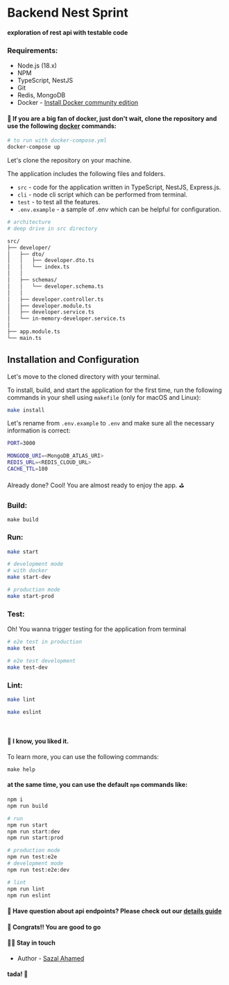 # Backend Nest Sprint
#### exploration of rest api with testable code


### Requirements:

* Node.js (18.x)
* NPM
* TypeScript, NestJS
* Git
* Redis, MongoDB
* Docker - [Install Docker community edition](https://hub.docker.com/search/?type=edition&offering=community)

#### 🎁 If you are a big fan of docker, just don't wait, clone the repository and use the following [docker](https://docs.docker.com/engine/reference/commandline/compose_up/) commands:

```bash
# to run with docker-compose.yml
docker-compose up
```


Let's clone the repository on your machine.

The application includes the following files and folders.

- `src` - code for the application written in TypeScript, NestJS, Express.js.
- `cli` - node cli script which can be performed from terminal.
- `test` - to test all the features.
- `.env.example` - a sample of .env which can be helpful for configuration.

```bash
# architecture
# deep drive in src directory

src/
├── developer/
│   ├── dto/
│   │   ├── developer.dto.ts
│   │   └── index.ts
│   │
│   ├── schemas/
│   │   └── developer.schema.ts
│   │
│   ├── developer.controller.ts
│   ├── developer.module.ts
│   ├── developer.service.ts
│   └── in-memory-developer.service.ts
│
├── app.module.ts
└── main.ts

```


## Installation and Configuration

Let's move to the cloned directory with your terminal.

To install, build, and start the application for the first time, run the following commands in your shell using `makefile` (only for macOS and Linux):

```bash
make install
```

Let's rename from `.env.example` to `.env` and make sure all the necessary information is correct:

```bash
PORT=3000

MONGODB_URI=<MongoDB_ATLAS_URI>
REDIS_URL=<REDIS_CLOUD_URL>
CACHE_TTL=180
```

Already done? Cool! You are almost ready to enjoy the app. ⛳️


### Build:
```
make build
```

### Run:
```bash
make start

# development mode
# with docker
make start-dev

# production mode
make start-prod
```

### Test:
Oh! You wanna trigger testing for the application from terminal


```bash
# e2e test in production
make test

# e2e test development
make test-dev
```

### Lint:
```bash
make lint

make eslint
```
<br>

#### 🎯 I know, you liked it.
To learn more, you can use the following commands: 
```
make help
```

#### at the same time, you can use the default `npm` commands like:
```bash
npm i
npm run build

# run
npm run start
npm run start:dev
npm run start:prod

# production mode
npm run test:e2e
# development mode
npm run test:e2e:dev

# lint
npm run lint
npm run eslint
```


#### 🎯 Have question about api endpoints? Please check out our [details guide](https://github.com/DevSazal/backend-nest-sprint/blob/main/DEVGUIDE.md)

#### 🥇 Congrats!! You are good to go

#### 🧑‍💻 Stay in touch

- Author - [Sazal Ahamed](https://sazal.vercel.app)

#### tada! 🎉
